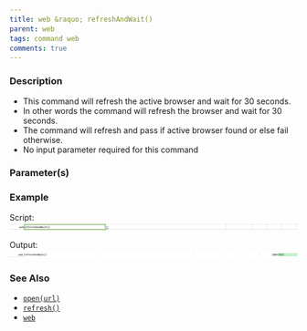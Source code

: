 ```yaml
---
title: web &raquo; refreshAndWait()
parent: web
tags: command web
comments: true
---
```


### Description

- This command will refresh the active browser and wait for 30 seconds.
- In other words the command will refresh the browser and wait for 30 seconds.
- The command will refresh and pass if active browser found or else fail otherwise.
- No input parameter required for this command

### Parameter(s)

### Example

Script:<br/>
![](image/refreshAndWait_01.png)

Output:<br/>
![](image/refreshAndWait_02.png)

### See Also

- [`open(url)`](open(url))
- [`refresh()`](refresh())
- [`web`](index)